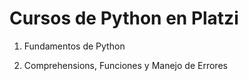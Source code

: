 # Cursos de Python en Platzi

1. Fundamentos de Python

2. Comprehensions, Funciones y Manejo de Errores
